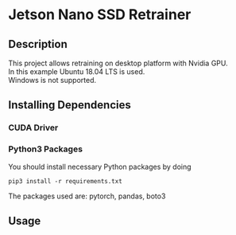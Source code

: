 # Jetson Nano SSD Retrainer

## Description
This project allows retraining on desktop platform with Nvidia GPU.<br>
In this example Ubuntu 18.04 LTS is used.<br>
Windows is not supported.<br>

## Installing Dependencies

### CUDA Driver

### Python3 Packages
You should install necessary Python packages by doing
```
pip3 install -r requirements.txt
```
The packages used are: pytorch, pandas, boto3

## Usage

